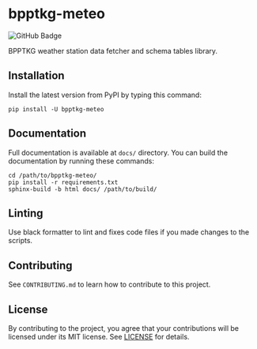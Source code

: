 # bpptkg-meteo

![GitHub Badge](https://github.com/bpptkg/bpptkg-meteo/workflows/Build/badge.svg)

BPPTKG weather station data fetcher and schema tables library.

## Installation

Install the latest version from PyPI by typing this command:

    pip install -U bpptkg-meteo

## Documentation

Full documentation is available at `docs/` directory. You can build the
documentation by running these commands:

    cd /path/to/bpptkg-meteo/
    pip install -r requirements.txt
    sphinx-build -b html docs/ /path/to/build/

## Linting

Use black formatter to lint and fixes code files if you made changes to the
scripts.

## Contributing

See `CONTRIBUTING.md` to learn how to contribute to this project.

## License

By contributing to the project, you agree that your contributions will be
licensed under its MIT license. See
[LICENSE](https://github.com/bpptkg/bpptkg-meteo/blob/master/LICENSE) for
details.
